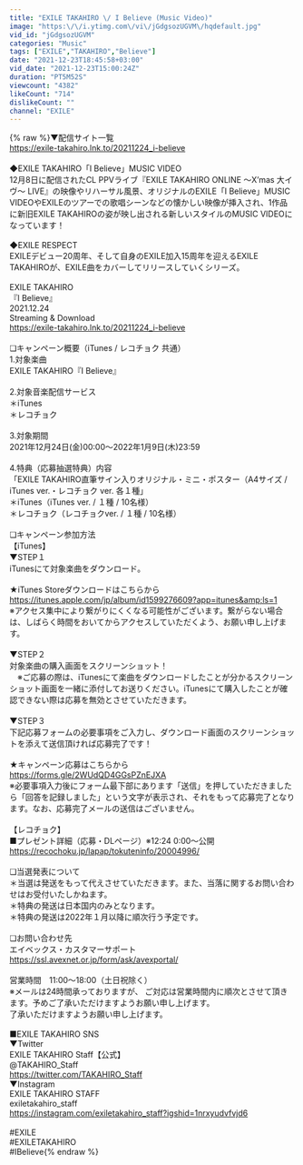 ```yaml
---
title: "EXILE TAKAHIRO \/ I Believe (Music Video)"
image: "https:\/\/i.ytimg.com\/vi\/jGdgsozUGVM\/hqdefault.jpg"
vid_id: "jGdgsozUGVM"
categories: "Music"
tags: ["EXILE","TAKAHIRO","Believe"]
date: "2021-12-23T18:45:58+03:00"
vid_date: "2021-12-23T15:00:24Z"
duration: "PT5M52S"
viewcount: "4382"
likeCount: "714"
dislikeCount: ""
channel: "EXILE"
---
```

{% raw %}▼配信サイト一覧<br /><a rel="nofollow" target="blank" href="https://exile-takahiro.lnk.to/20211224_i-believe">https://exile-takahiro.lnk.to/20211224_i-believe</a><br /><br />◆EXILE TAKAHIRO「I Believe」MUSIC VIDEO<br />12月8日に配信されたCL PPVライブ『EXILE TAKAHIRO ONLINE 〜Xʼmas 大イヴ〜 LIVE』の映像やリハーサル風景、オリジナルのEXILE「I Believe」MUSIC VIDEOやEXILEのツアーでの歌唱シーンなどの懐かしい映像が挿入され、1作品に新旧EXILE TAKAHIROの姿が映し出される新しいスタイルのMUSIC VIDEOになっています！<br /><br />◆EXILE RESPECT<br />EXILEデビュー20周年、そして自身のEXILE加入15周年を迎えるEXILE TAKAHIROが、EXILE曲をカバーしてリリースしていくシリーズ。<br /><br />EXILE TAKAHIRO<br />『I Believe』<br />2021.12.24 <br />Streaming &amp; Download<br /><a rel="nofollow" target="blank" href="https://exile-takahiro.lnk.to/20211224_i-believe">https://exile-takahiro.lnk.to/20211224_i-believe</a><br /><br />❏キャンペーン概要（iTunes / レコチョク 共通）<br />1.対象楽曲<br />EXILE TAKAHIRO『I Believe』<br /><br />2.対象音楽配信サービス<br />＊iTunes<br />＊レコチョク<br /><br />3.対象期間<br />2021年12月24日(金)00:00～2022年1月9日(木)23:59<br /><br />4.特典（応募抽選特典）内容<br />「EXILE TAKAHIRO直筆サイン入りオリジナル・ミニ・ポスター（A4サイズ / iTunes ver.・レコチョク ver. 各１種」<br />＊iTunes（iTunes ver. / １種 / 10名様）<br />＊レコチョク（レコチョクver. / １種 / 10名様）<br /><br />❏キャンペーン参加方法<br />【iTunes】<br />▼STEP１<br />iTunesにて対象楽曲をダウンロード。<br /><br />★iTunes Storeダウンロードはこちらから<br /><a rel="nofollow" target="blank" href="https://itunes.apple.com/jp/album/id1599276609?app=itunes&amp;ls=1">https://itunes.apple.com/jp/album/id1599276609?app=itunes&amp;ls=1</a><br />※アクセス集中により繋がりにくくなる可能性がございます。繋がらない場合は、しばらく時間をおいてからアクセスしていただくよう、お願い申し上げます。<br /><br />▼STEP２<br />対象楽曲の購入画面をスクリーンショット！<br />　※ご応募の際は、iTunesにて楽曲をダウンロードしたことが分かるスクリーンショット画面を一緒に添付してお送りください。iTunesにて購入したことが確認できない際は応募を無効とさせていただきます。<br /><br />▼STEP３<br />下記応募フォームの必要事項をご入力し、ダウンロード画面のスクリーンショットを添えて送信頂ければ応募完了です！<br /><br />★キャンペーン応募はこちらから<br /><a rel="nofollow" target="blank" href="https://forms.gle/2WUdQD4GGsPZnEJXA">https://forms.gle/2WUdQD4GGsPZnEJXA</a><br />※必要事項入力後にフォーム最下部にあります「送信」を押していただきましたら「回答を記録しました」という文字が表示され、それをもって応募完了となります。なお、応募完了メールの送信はございません。<br /><br />【レコチョク】<br />■プレゼント詳細（応募・DLページ）※12:24 0:00〜公開<br /><a rel="nofollow" target="blank" href="https://recochoku.jp/lapap/tokuteninfo/20004996/">https://recochoku.jp/lapap/tokuteninfo/20004996/</a><br /><br />❏当選発表について<br />＊当選は発送をもって代えさせていただきます。また、当落に関するお問い合わせはお受付いたしかねます。<br />＊特典の発送は日本国内のみとなります。<br />＊特典の発送は2022年１月以降に順次行う予定です。<br /><br />❏お問い合わせ先<br />エイベックス・カスタマーサポート<br /><a rel="nofollow" target="blank" href="https://ssl.avexnet.or.jp/form/ask/avexportal/">https://ssl.avexnet.or.jp/form/ask/avexportal/</a><br /><br />営業時間　11:00～18:00（土日祝除く）<br />※メールは24時間承っておりますが、 ご対応は営業時間内に順次とさせて頂きます。予めご了承いただけますようお願い申し上げます。<br />了承いただけますようお願い申し上げます。<br /><br />■EXILE TAKAHIRO SNS<br />▼Twitter<br />EXILE TAKAHIRO Staff【公式】<br />@TAKAHIRO_Staff<br /><a rel="nofollow" target="blank" href="https://twitter.com/TAKAHIRO_Staff">https://twitter.com/TAKAHIRO_Staff</a><br />▼Instagram<br />EXILE TAKAHIRO STAFF<br />exiletakahiro_staff<br /><a rel="nofollow" target="blank" href="https://instagram.com/exiletakahiro_staff?igshid=1nrxyudvfvjd6">https://instagram.com/exiletakahiro_staff?igshid=1nrxyudvfvjd6</a><br /><br />#EXILE<br />#EXILETAKAHIRO<br />#IBelieve{% endraw %}
